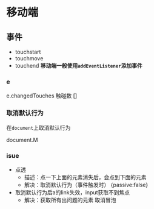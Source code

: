 # 移动端
## 事件
- touchstart
- touchmove
- touchend
**移动端一般使用`addEventListener`添加事件**
### e
e.changedTouches 触碰数 []

### 取消默认行为
在`document`上取消默认行为

document.M

### isue
- 点透
  - 描述：点一下上面的元素消失后，会点到下面的元素
  - 解决：取消默认行为（事件触发时） {passive:false}
- 取消默认行为后a的link失效，input获取不到焦点
  - 解决：获取所有出问题的元素 取消冒泡
  
 